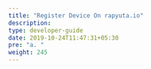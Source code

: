 ```yaml
---
title: "Register Device On rapyuta.io"
description:
type: developer-guide
date: 2019-10-24T11:47:31+05:30
pre: "a. "
weight: 245
---
```

